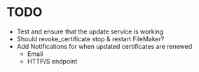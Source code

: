 # TODO
* Test and ensure that the update service is working
* Should revoke_certificate stop & restart FileMaker?
* Add Notifications for when updated certificates are renewed
  * Email
  * HTTP/S endpoint